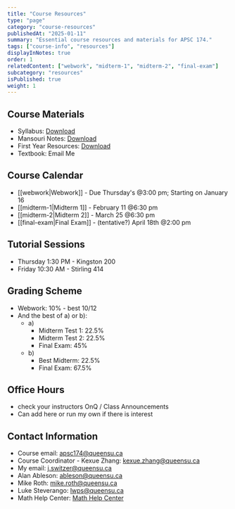 ```yaml
---
title: "Course Resources"
type: "page"
category: "course-resources"
publishedAt: "2025-01-11"
summary: "Essential course resources and materials for APSC 174."
tags: ["course-info", "resources"]
displayInNotes: true
order: 1
relatedContent: ["webwork", "midterm-1", "midterm-2", "final-exam"]
subcategory: "resources"
isPublished: true
weight: 1
---
```


## Course Materials
- Syllabus: [Download](/content/assets/pdf/course/syllabus.pdf)
- Mansouri Notes: [Download](/content/assets/pdf/course/mansouri-notes.pdf)
- First Year Resources: [Download](/content/assets/pdf/course/first-year-resources.pdf)
- Textbook: Email Me

## Course Calendar

- [[webwork|Webwork]] - Due Thursday's @3:00 pm; Starting on January 16
- [[midterm-1|Midterm 1]] - February 11 @6:30 pm
- [[midterm-2|Midterm 2]] - March 25 @6:30 pm
- [[final-exam|Final Exam]] - (tentative?) April 18th @2:00 pm

## Tutorial Sessions

- Thursday 1:30 PM - Kingston 200
- Friday 10:30 AM - Stirling 414

## Grading Scheme

- Webwork: 10% - best 10/12
- And the best of a) or b):
  - a) 
    - Midterm Test 1: 22.5%
    - Midterm Test 2: 22.5%
    - Final Exam: 45%
  - b)
    - Best Midterm: 22.5%
    - Final Exam: 67.5%

## Office Hours
- check your instructors OnQ / Class Announcements
- Can add here or run my own if there is interest

## Contact Information

- Course email: [apsc174@queensu.ca](mailto:apsc174@queensu.ca)
- Course Coordinator - Kexue Zhang: [kexue.zhang@queensu.ca](mailto:kexue.zhang@queensu.ca)
- My email: [j.switzer@queensu.ca](mailto:j.switzer@queensu.ca)
- Alan Ableson: [ableson@queensu.ca](mailto:ableson@queensu.ca)
- Mike Roth: [mike.roth@queensu.ca](mailto:mike.roth@queensu.ca)
- Luke Steverango: [lwps@queensu.ca](mailto:lwps@queensu.ca)
- Math Help Center: [Math Help Center](https://www.queensu.ca/mathstat/undergraduate/current-undergraduate/help)



